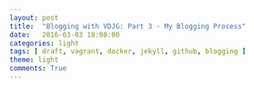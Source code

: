 ```yaml
---
layout: post
title:  "Blogging with VDJG: Part 3 - My Blogging Process"
date:   2016-03-03 18:08:00
categories: light 
tags: [ draft, vagrant, docker, jekyll, github, blogging ]
theme: light
comments: True
---
```

